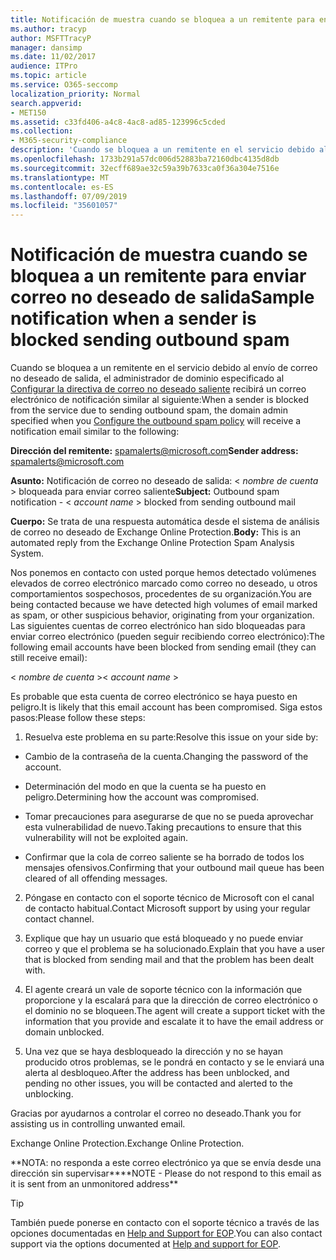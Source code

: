 ```yaml
---
title: Notificación de muestra cuando se bloquea a un remitente para enviar correo no deseado de salida
ms.author: tracyp
author: MSFTTracyP
manager: dansimp
ms.date: 11/02/2017
audience: ITPro
ms.topic: article
ms.service: O365-seccomp
localization_priority: Normal
search.appverid:
- MET150
ms.assetid: c33fd406-a4c8-4ac8-ad85-123996c5cded
ms.collection:
- M365-security-compliance
description: 'Cuando se bloquea a un remitente en el servicio debido al envío de correo no deseado de salida, el administrador de dominio especificado al Configurar la directiva de correo no deseado saliente recibirá un correo electrónico de notificación similar al siguiente:'
ms.openlocfilehash: 1733b291a57dc006d52883ba72160dbc4135d8db
ms.sourcegitcommit: 32ecff689ae32c59a39b7633ca0f36a304e7516e
ms.translationtype: MT
ms.contentlocale: es-ES
ms.lasthandoff: 07/09/2019
ms.locfileid: "35601057"
---
```

# <a name="sample-notification-when-a-sender-is-blocked-sending-outbound-spam"></a><span data-ttu-id="7c174-103">Notificación de muestra cuando se bloquea a un remitente para enviar correo no deseado de salida</span><span class="sxs-lookup"><span data-stu-id="7c174-103">Sample notification when a sender is blocked sending outbound spam</span></span>

<span data-ttu-id="7c174-104">Cuando se bloquea a un remitente en el servicio debido al envío de correo no deseado de salida, el administrador de dominio especificado al [Configurar la directiva de correo no deseado saliente](configure-the-outbound-spam-policy.md) recibirá un correo electrónico de notificación similar al siguiente:</span><span class="sxs-lookup"><span data-stu-id="7c174-104">When a sender is blocked from the service due to sending outbound spam, the domain admin specified when you [Configure the outbound spam policy](configure-the-outbound-spam-policy.md) will receive a notification email similar to the following:</span></span> 
  
 <span data-ttu-id="7c174-105">**Dirección del remitente:** spamalerts@microsoft.com</span><span class="sxs-lookup"><span data-stu-id="7c174-105">**Sender address:** spamalerts@microsoft.com</span></span> 
  
 <span data-ttu-id="7c174-106">**Asunto:** Notificación de correo no deseado de salida: \<  *nombre de cuenta*  \> bloqueada para enviar correo saliente</span><span class="sxs-lookup"><span data-stu-id="7c174-106">**Subject:** Outbound spam notification - \<  *account name*  \> blocked from sending outbound mail</span></span> 
  
 <span data-ttu-id="7c174-107">**Cuerpo:** Se trata de una respuesta automática desde el sistema de análisis de correo no deseado de Exchange Online Protection.</span><span class="sxs-lookup"><span data-stu-id="7c174-107">**Body:** This is an automated reply from the Exchange Online Protection Spam Analysis System.</span></span> 
  
<span data-ttu-id="7c174-108">Nos ponemos en contacto con usted porque hemos detectado volúmenes elevados de correo electrónico marcado como correo no deseado, u otros comportamientos sospechosos, procedentes de su organización.</span><span class="sxs-lookup"><span data-stu-id="7c174-108">You are being contacted because we have detected high volumes of email marked as spam, or other suspicious behavior, originating from your organization.</span></span> <span data-ttu-id="7c174-109">Las siguientes cuentas de correo electrónico han sido bloqueadas para enviar correo electrónico (pueden seguir recibiendo correo electrónico):</span><span class="sxs-lookup"><span data-stu-id="7c174-109">The following email accounts have been blocked from sending email (they can still receive email):</span></span>
  
<span data-ttu-id="7c174-110">\< *nombre de cuenta*  \></span><span class="sxs-lookup"><span data-stu-id="7c174-110">\< *account name*  \></span></span> 
  
<span data-ttu-id="7c174-111">Es probable que esta cuenta de correo electrónico se haya puesto en peligro.</span><span class="sxs-lookup"><span data-stu-id="7c174-111">It is likely that this email account has been compromised.</span></span> <span data-ttu-id="7c174-112">Siga estos pasos:</span><span class="sxs-lookup"><span data-stu-id="7c174-112">Please follow these steps:</span></span>
  
1. <span data-ttu-id="7c174-113">Resuelva este problema en su parte:</span><span class="sxs-lookup"><span data-stu-id="7c174-113">Resolve this issue on your side by:</span></span>
    
  - <span data-ttu-id="7c174-114">Cambio de la contraseña de la cuenta.</span><span class="sxs-lookup"><span data-stu-id="7c174-114">Changing the password of the account.</span></span>
    
  - <span data-ttu-id="7c174-115">Determinación del modo en que la cuenta se ha puesto en peligro.</span><span class="sxs-lookup"><span data-stu-id="7c174-115">Determining how the account was compromised.</span></span>
    
  - <span data-ttu-id="7c174-116">Tomar precauciones para asegurarse de que no se pueda aprovechar esta vulnerabilidad de nuevo.</span><span class="sxs-lookup"><span data-stu-id="7c174-116">Taking precautions to ensure that this vulnerability will not be exploited again.</span></span>
    
  - <span data-ttu-id="7c174-117">Confirmar que la cola de correo saliente se ha borrado de todos los mensajes ofensivos.</span><span class="sxs-lookup"><span data-stu-id="7c174-117">Confirming that your outbound mail queue has been cleared of all offending messages.</span></span>
    
2. <span data-ttu-id="7c174-118">Póngase en contacto con el soporte técnico de Microsoft con el canal de contacto habitual.</span><span class="sxs-lookup"><span data-stu-id="7c174-118">Contact Microsoft support by using your regular contact channel.</span></span>
    
3. <span data-ttu-id="7c174-119">Explique que hay un usuario que está bloqueado y no puede enviar correo y que el problema se ha solucionado.</span><span class="sxs-lookup"><span data-stu-id="7c174-119">Explain that you have a user that is blocked from sending mail and that the problem has been dealt with.</span></span>
    
4. <span data-ttu-id="7c174-120">El agente creará un vale de soporte técnico con la información que proporcione y la escalará para que la dirección de correo electrónico o el dominio no se bloqueen.</span><span class="sxs-lookup"><span data-stu-id="7c174-120">The agent will create a support ticket with the information that you provide and escalate it to have the email address or domain unblocked.</span></span>
    
5. <span data-ttu-id="7c174-121">Una vez que se haya desbloqueado la dirección y no se hayan producido otros problemas, se le pondrá en contacto y se le enviará una alerta al desbloqueo.</span><span class="sxs-lookup"><span data-stu-id="7c174-121">After the address has been unblocked, and pending no other issues, you will be contacted and alerted to the unblocking.</span></span>
    
<span data-ttu-id="7c174-122">Gracias por ayudarnos a controlar el correo no deseado.</span><span class="sxs-lookup"><span data-stu-id="7c174-122">Thank you for assisting us in controlling unwanted email.</span></span>
  
<span data-ttu-id="7c174-123">Exchange Online Protection.</span><span class="sxs-lookup"><span data-stu-id="7c174-123">Exchange Online Protection.</span></span>
  
<span data-ttu-id="7c174-124">\*\*NOTA: no responda a este correo electrónico ya que se envía desde una dirección sin supervisar\*\*</span><span class="sxs-lookup"><span data-stu-id="7c174-124">\*\*NOTE - Please do not respond to this email as it is sent from an unmonitored address\*\*</span></span>
  
> [!TIP]
> <span data-ttu-id="7c174-125">También puede ponerse en contacto con el soporte técnico a través de las opciones documentadas en [Help and Support for EOP](eop/help-and-support-for-eop.md).</span><span class="sxs-lookup"><span data-stu-id="7c174-125">You can also contact support via the options documented at [Help and support for EOP](eop/help-and-support-for-eop.md).</span></span> 
  

